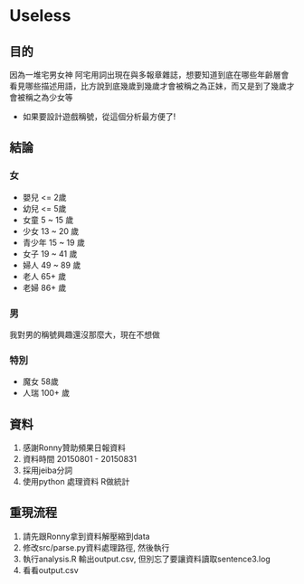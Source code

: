 # Useless

## 目的

因為一堆宅男女神  阿宅用詞出現在與多報章雜誌，想要知道到底在哪些年齡層會看見哪些描述用語，比方說到底幾歲到幾歲才會被稱之為正妹，而又是到了幾歲才會被稱之為少女等

- 如果要設計遊戲稱號，從這個分析最方便了!

## 結論

### 女

- 嬰兒 <= 2歲
- 幼兒 <= 5歲
- 女童 5  ~ 15 歲
- 少女 13 ~ 20 歲
- 青少年 15 ~ 19 歲
- 女子 19 ~ 41 歲
- 婦人 49 ~ 89 歲
- 老人 65+ 歲
- 老婦 86+ 歲

### 男

我對男的稱號興趣還沒那麼大，現在不想做


### 特別

- 魔女 58歲
- 人瑞 100+ 歲


## 資料

1. 感謝Ronny贊助頻果日報資料
2. 資料時間 20150801 - 20150831
3. 採用jeiba分詞
4. 使用python 處理資料  R做統計

## 重現流程

1. 請先跟Ronny拿到資料解壓縮到data
2. 修改src/parse.py資料處理路徑, 然後執行
3. 執行analysis.R 輸出output.csv, 但別忘了要讓資料讀取sentence3.log
4. 看看output.csv

